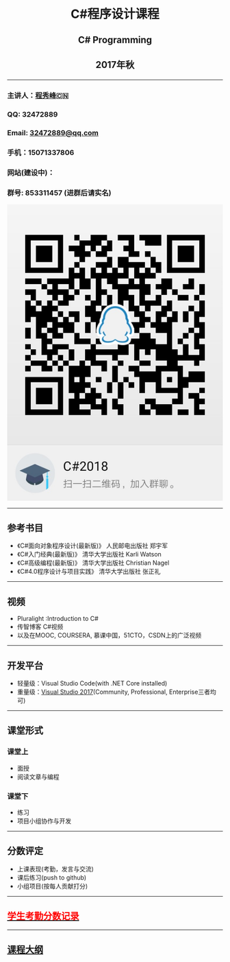 # <p align ="center">C#程序设计课程</p>
## <p align ="center">C# Programming</p>
## <p align ="center">2017年秋</p>

---

### 主讲人：[程秀峰](http://imd.ccnu.edu.cn/info/1038/2825.htm):cn:
### QQ: 32472889
### Email: 32472889@qq.com
### 手机：15071337806
### 网站(建设中)：
### 群号: 853311457 (进群后请实名)
![](./CHAPTER01_.NET与开发工具介绍及试用/img/21.jpg)

---

## 参考书目

- 《C#面向对象程序设计(最新版)》  人民邮电出版社  郑宇军
- 《C#入门经典(最新版)》    清华大学出版社   Karli Watson
- 《C#高级编程(最新版)》 清华大学出版社 Christian Nagel
- 《C#4.0程序设计与项目实践》 清华大学出版社 张正礼

---
## 视频
- Pluralight :Introduction to C#
- 传智博客 C#视频         
- 以及在MOOC, COURSERA, 慕课中国，51CTO，CSDN上的广泛视频

---
## 开发平台
- 轻量级：Visual Studio Code(with .NET Core installed)
- 重量级：[Visual Studio 2017](https://www.visualstudio.com/zh-hans/vs/)(Community, Professional, Enterprise三者均可)

---
## 课堂形式
### 课堂上
- 面授
- 阅读文章与编程
### 课堂下
- 练习
- 项目小组协作与开发

---
## 分数评定
- 上课表现(考勤，发言与交流)
- 课后练习(push to github)
- 小组项目(按每人贡献打分)

---

## [<font color = red>学生考勤分数记录</font>](./SCORE.MD)

----
## [课程大纲](./OUTLINE.MD)

